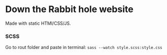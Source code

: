 # Down the Rabbit hole website
Made with static HTMl/CSS/JS.

### SCSS
Go to rout folder and paste in terminal: `sass --watch style.scss:style.css`